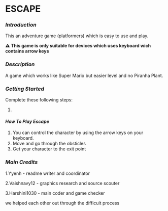 # ESCAPE
### *Introduction*
This an adventure game (platformers) which is easy to use and play.

**⚠️ This game is only suitable for devices which uses keyboard wich contains arrow keys**

### *Description*
A game which works like Super Mario but easier level and no Piranha Plant.

### *Getting Started*
Complete these following steps:

1.

#### _How To Play Escape_

1. You can control the character by using the arrow keys on your keyboard.
2. Move and go through the obsticles
3. Get your character to the exit point

### *Main Credits*

1.Yyenh - readme writer and coordinator

2.Vaishnavy12 - graphics research and source scouter

3.Harshini1030 - main coder and game checker 

we helped each other out through the difficult process
